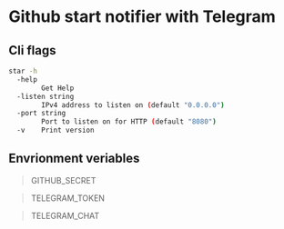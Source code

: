 # Github start notifier with Telegram

## Cli flags
```bash
star -h
  -help
        Get Help
  -listen string
        IPv4 address to listen on (default "0.0.0.0")
  -port string
        Port to listen on for HTTP (default "8080")
  -v    Print version

```

## Envrionment veriables

> GITHUB_SECRET

> TELEGRAM_TOKEN

> TELEGRAM_CHAT